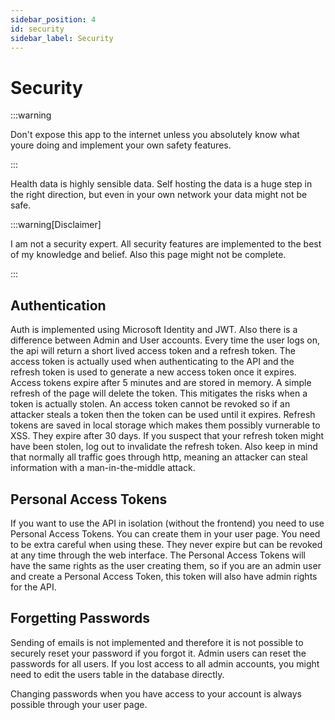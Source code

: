 ```yaml
---
sidebar_position: 4
id: security
sidebar_label: Security
---
```


# Security

:::warning

Don't expose this app to the internet unless you absolutely know what youre doing and implement your own safety features.

:::

Health data is highly sensible data. Self hosting the data is a huge step in the right direction, but even in your own network your data might not be safe.

:::warning[Disclaimer]

I am not a security expert. All security features are implemented to the best of my knowledge and belief. Also this page might not be complete.

:::

## Authentication

Auth is implemented using Microsoft Identity and JWT. Also there is a difference between Admin and User accounts. Every time the user logs on, the api will return a short lived access token and a refresh token. The access token is actually used when authenticating to the API and the refresh token is used to generate a new access token once it expires. Access tokens expire after 5 minutes and are stored in memory. A simple refresh of the page will delete the token. This mitigates the risks when a token is actually stolen. An access token cannot be revoked so if an attacker steals a token then the token can be used until it expires. Refresh tokens are saved in local storage which makes them possibly vurnerable to XSS. They expire after 30 days. If you suspect that your refresh token might have been stolen, log out to invalidate the refresh token. Also keep in mind that normally all traffic goes through http, meaning an attacker can steal information with a man-in-the-middle attack.

## Personal Access Tokens

If you want to use the API in isolation (without the frontend) you need to use Personal Access Tokens. You can create them in your user page. You need to be extra careful when using these. They never expire but can be revoked at any time through the web interface. The Personal Access Tokens will have the same rights as the user creating them, so if you are an admin user and create a Personal Access Token, this token will also have admin rights for the API.

## Forgetting Passwords

Sending of emails is not implemented and therefore it is not possible to securely reset your password if you forgot it. Admin users can reset the passwords for all users. If you lost access to all admin accounts, you might need to edit the users table in the database directly.

Changing passwords when you have access to your account is always possible through your user page.
